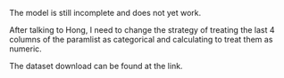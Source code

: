 The model is still incomplete and does not yet work.

After talking to Hong, I need to change the strategy of treating the last 4 columns of the paramlist as categorical and calculating to treat them as numeric.

The dataset download can be found at the link.